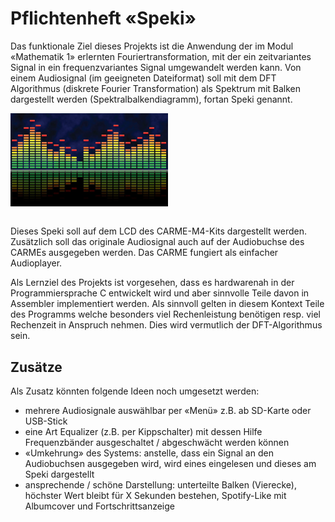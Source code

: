# Pflichtenheft «Speki»
Das funktionale Ziel dieses Projekts ist die Anwendung der im Modul «Mathematik 1» erlernten Fouriertransformation, mit der ein zeitvariantes Signal in ein frequenzvariantes Signal umgewandelt werden kann. Von einem Audiosignal (im geeigneten Dateiformat) soll mit dem DFT Algorithmus (diskrete Fourier Transformation) als Spektrum mit Balken dargestellt werden (Spektralbalkendiagramm), fortan Speki genannt.

[<img src="equalizer.jpg" width="50%"/>](equalizer.jpg)
<p style="font-size:0px">@image latex doc/equalizer.jpg Exemplarisches "Speki"</p>

Dieses Speki soll auf dem LCD des CARME-M4-Kits dargestellt werden. Zusätzlich soll das originale Audiosignal auch auf der Audiobuchse des CARMEs ausgegeben werden. Das CARME fungiert als einfacher Audioplayer.

Als Lernziel des Projekts ist vorgesehen, dass es hardwarenah in der Programmiersprache C entwickelt wird und aber sinnvolle Teile davon in Assembler implementiert werden. Als sinnvoll gelten in diesem Kontext Teile des Programms welche besonders viel Rechenleistung benötigen resp. viel Rechenzeit in Anspruch nehmen. Dies wird vermutlich der DFT-Algorithmus sein.

## Zusätze
Als Zusatz könnten folgende Ideen noch umgesetzt werden:
-	mehrere Audiosignale auswählbar per «Menü» z.B. ab SD-Karte oder USB-Stick
-	eine Art Equalizer (z.B. per Kippschalter) mit dessen Hilfe Frequenzbänder ausgeschaltet / abgeschwächt werden können
-	«Umkehrung» des Systems: anstelle, dass ein Signal an den Audiobuchsen ausgegeben wird, wird eines eingelesen und dieses am Speki dargestellt
-	ansprechende / schöne Darstellung: unterteilte Balken (Vierecke), höchster Wert bleibt für X Sekunden bestehen, Spotify-Like mit Albumcover und Fortschrittsanzeige
